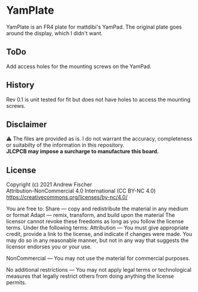 # YamPlate

YamPlate is an FR4 plate for mattdibi's YamPad. The original plate goes around the display, which I didn't want.
 


## ToDo
Add access holes for the mounting screws on the YamPad.

## History
Rev 0.1 is unit tested for fit but does not have holes to access the mounting screws. 

## Disclaimer
:warning:  The files are provided as is.  I do not warrant the accuracy, completeness or suitabilty of the information in this repository. <br>
<b>JLCPCB may impose a surcharge to manufacture this board. </b>

## License

Copyright (c) 2021 Andrew Fischer <br>
Attribution-NonCommercial 4.0 International (CC BY-NC 4.0)
https://creativecommons.org/licenses/by-nc/4.0/

You are free to:
Share — copy and redistribute the material in any medium or format
Adapt — remix, transform, and build upon the material
The licensor cannot revoke these freedoms as long as you follow the license terms.
Under the following terms:
Attribution — You must give appropriate credit, provide a link to the license, and indicate if changes were made. You may do so in any reasonable manner, but not in any way that suggests the licensor endorses you or your use.

NonCommercial — You may not use the material for commercial purposes.

No additional restrictions — You may not apply legal terms or technological measures that legally restrict others from doing anything the license permits.

